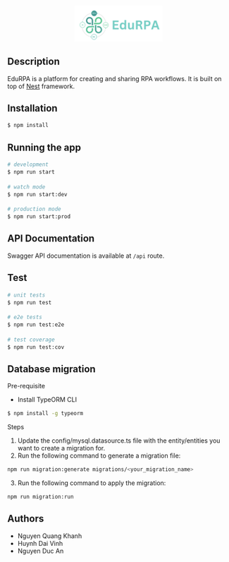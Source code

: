 <p align="center">
  <img src="./public/logo.svg" width="200" alt="EduRPA Logo" />
</p>

## Description

EduRPA is a platform for creating and sharing RPA workflows. It is built on top of [Nest](https://docs.nestjs.com/) framework.

## Installation

```bash
$ npm install
```

## Running the app

```bash
# development
$ npm run start

# watch mode
$ npm run start:dev

# production mode
$ npm run start:prod
```

## API Documentation
Swagger API documentation is available at `/api` route.

## Test

```bash
# unit tests
$ npm run test

# e2e tests
$ npm run test:e2e

# test coverage
$ npm run test:cov
```

## Database migration
Pre-requisite
- Install TypeORM CLI
```bash
$ npm install -g typeorm
```

Steps
1. Update the config/mysql.datasource.ts file with the entity/entities you want to create a migration for.
2. Run the following command to generate a migration file:
```bash
npm run migration:generate migrations/<your_migration_name>
```
3. Run the following command to apply the migration:
```bash
npm run migration:run
```

## Authors
- Nguyen Quang Khanh
- Huynh Dai Vinh
- Nguyen Duc An
